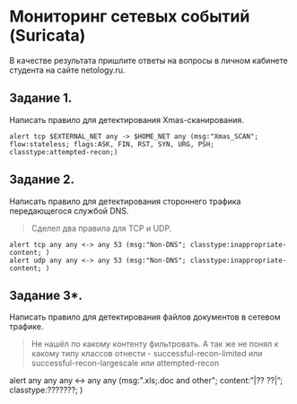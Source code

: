 # Мониторинг сетевых событий (Suricata)
В качестве результата пришлите ответы на вопросы в личном кабинете студента на сайте netology.ru.

## Задание 1.
Написать правило для детектирования Xmas-сканирования.

    alert tcp $EXTERNAL_NET any -> $HOME_NET any (msg:"Xmas_SCAN"; flow:stateless; flags:ASK, FIN, RST, SYN, URG, PSH; classtype:attempted-recon;)

## Задание 2.
Написать правило для детектирования стороннего трафика передающегося службой DNS.

> Сделел два правила для TCP и UDP.

    alert tcp any any <-> any 53 (msg:"Non-DNS"; classtype:inappropriate-content; )
    alert udp any any <-> any 53 (msg:"Non-DNS"; classtype:inappropriate-content; )
    



## Задание 3*.
Написать правило для детектирования файлов документов в сетевом трафике.

> Не нашёл по какому контенту фильтровать.
> А так же не понял к какому типу классов отнести - successful-recon-limited или successful-recon-largescale или attempted-recon

alert any any any <-> any any (msg:".xls;.doc and other"; content:”|?? ??|”; classtype:???????; )